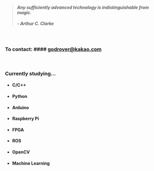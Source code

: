 > #### *Any sufficiently advanced technology is indistinguishable from magic.*
> ##### - Arthur C. Clarke

　

### **To contact:** #### godrover@kakao.com

　

### **Currently studying...**

- #### C/C++

- #### Python

- #### Arduino

- #### Raspberry Pi

- #### FPGA
  
- #### ROS

- #### OpenCV

- #### Machine Learning
